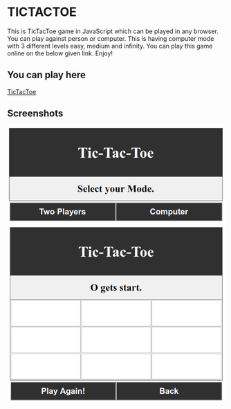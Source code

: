 # TICTACTOE
This is TicTacToe game in JavaScript which can be played in any browser. 
You can play against person or computer. This is having computer mode with 3 different levels easy, medium and infinity.
You can play this game online on the below given link. 
Enjoy! 

## You can play here
[TicTacToe](https://vikasgola.github.io/TICTACTOE)

## Screenshots
<img src="screenshot2.png"/>
<img src="screenshot1.png"/>